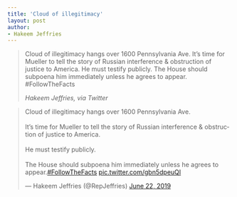 ```yaml
---
title: 'Cloud of illegitimacy'
layout: post
author:
- Hakeem Jeffries
---
```


> Cloud of illegitimacy hangs over 1600 Pennsylvania Ave. It’s time for Mueller to tell the story of Russian interference &amp; obstruction of justice to America. He must testify publicly. The House should subpoena him immediately unless he agrees to appear. #FollowTheFacts
>
> <cite>Hakeem Jeffries, via Twitter</cite>

<blockquote class="twitter-tweet">
	<p lang="en" dir="ltr">
		Cloud of illegitimacy hangs over 1600 Pennsylvania Ave.<br>
		<br>
		It’s time for Mueller to tell the story of Russian interference &amp; obstruction of justice to America.<br>
		<br>
		He must testify publicly.<br>
		<br>
		The House should subpoena him immediately unless he agrees to appear.<a href="https://twitter.com/hashtag/FollowTheFacts?src=hash&amp;ref_src=twsrc%5Etfw">#FollowTheFacts</a> <a href="https://t.co/gbn5dpeuQI">pic.twitter.com/gbn5dpeuQI</a>
	</p>
	&mdash; Hakeem Jeffries (@RepJeffries) <a href="https://twitter.com/RepJeffries/status/1142233103823507456?ref_src=twsrc%5Etfw">June 22, 2019</a>
</blockquote>
<script async src="https://platform.twitter.com/widgets.js" charset="utf-8">
</script>

